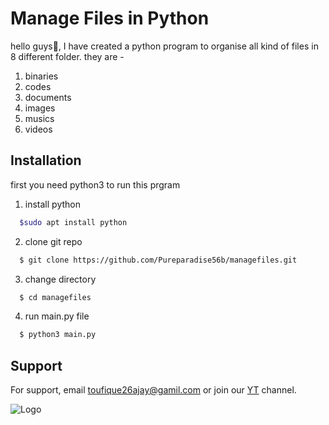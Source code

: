 
# Manage Files in Python

hello guys👋, I have created a python program to organise all kind of files in 8 different folder. they are -

1. binaries
2. codes
3. documents
4. images
5. musics
6. videos
## Installation

first you need python3 to run this prgram

1. install python
```bash
  $sudo apt install python
```
2. clone git repo
```bash
  $ git clone https://github.com/Pureparadise56b/managefiles.git
```
3. change directory
```bash
  $ cd managefiles
```
4. run main.py file
```bash
  $ python3 main.py
```

## Support

For support, email toufique26ajay@gamil.com or join our [YT](https://www.youtube.com/channel/UCvl9TICrjMF5yu0xqimOJVA) channel.


![Logo](https://cdn.pixabay.com/photo/2016/11/07/13/04/yoga-1805784_640.png)

